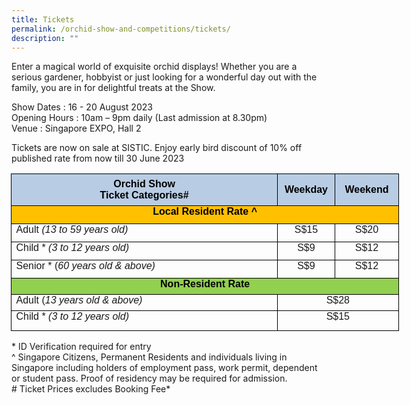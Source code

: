```yaml
---
title: Tickets
permalink: /orchid-show-and-competitions/tickets/
description: ""
---
```

Enter a magical world of exquisite orchid displays!  Whether you are a serious gardener, hobbyist or just looking for a wonderful day out with the family, you are in for delightful treats at the Show.  

Show Dates	  : 16 - 20 August 2023 <br>
Opening Hours : 10am – 9pm daily (Last admission at 8.30pm) <br>
Venue		 : Singapore EXPO, Hall 2

Tickets are now on sale at SISTIC. Enjoy early bird discount of 10% off published rate from now till 30 June 2023

   

<table class="MsoNormalTable" border="0" cellspacing="0" cellpadding="0" width="621" style="width:465.4pt;margin-left:-.5pt;border-collapse:collapse;mso-yfti-tbllook:
 1184;mso-padding-alt:0cm 0cm 0cm 0cm"><tbody><tr style="mso-yfti-irow:0;mso-yfti-firstrow:yes;height:26.3pt"><td width="452" style="width:339.05pt;border:solid windowtext 1.0pt;mso-border-alt:
  solid windowtext 1.0pt;mso-border-bottom-alt:solid windowtext .5pt;
  background:#B8CCE4;mso-background-themecolor:accent1;mso-background-themetint:
  102;padding:0cm 5.4pt 0cm 5.4pt;height:26.3pt"><p class="null" align="center" style="margin:0cm;text-align:center"><span class="null1"><b><span style="font-family:&quot;Arial&quot;,sans-serif;color:black;
  mso-color-alt:windowtext">Orchid Show</span></b></span><span style="font-family:&quot;Arial&quot;,sans-serif"></span></p><p class="null" align="center" style="margin:0cm;text-align:center"><span class="null1"><b><span style="font-family:&quot;Arial&quot;,sans-serif;color:black;
  mso-color-alt:windowtext">Ticket Categories#</span></b></span><b><i><span style="font-family:&quot;Arial&quot;,sans-serif"></span></i></b></p></td><td width="78" style="width:58.5pt;border:solid windowtext 1.0pt;border-left:
  none;mso-border-top-alt:solid windowtext 1.0pt;mso-border-bottom-alt:solid windowtext .5pt;
  mso-border-right-alt:solid windowtext 1.0pt;background:#B8CCE4;mso-background-themecolor:
  accent1;mso-background-themetint:102;padding:0cm 5.4pt 0cm 5.4pt;height:26.3pt"><p class="null" align="center" style="text-align:center"><span class="null1"><b><span style="font-family:&quot;Arial&quot;,sans-serif;color:black;mso-color-alt:windowtext">Weekday</span></b></span><span style="font-family:&quot;Arial&quot;,sans-serif"></span></p></td><td width="90" style="width:67.85pt;border:solid windowtext 1.0pt;border-left:
  none;mso-border-top-alt:solid windowtext 1.0pt;mso-border-bottom-alt:solid windowtext .5pt;
  mso-border-right-alt:solid windowtext 1.0pt;background:#B8CCE4;mso-background-themecolor:
  accent1;mso-background-themetint:102;padding:0cm 0cm 0cm 0cm;height:26.3pt"><p class="null" align="center" style="text-align:center"><span class="null1"><b><span style="font-family:&quot;Arial&quot;,sans-serif;color:black;mso-color-alt:windowtext">Weekend</span></b></span><span style="font-family:&quot;Arial&quot;,sans-serif"></span></p></td></tr><tr style="mso-yfti-irow:1;height:21.7pt"><td width="621" colspan="3" valign="top" style="width:465.4pt;border:solid windowtext 1.0pt;
  border-top:none;mso-border-top-alt:solid windowtext .5pt;background:#FFC000;
  padding:0cm 5.4pt 0cm 5.4pt;height:21.7pt"><p class="null" align="center" style="margin:0cm;text-align:center"><b><span style="font-family:&quot;Arial&quot;,sans-serif;color:black;mso-color-alt:windowtext">Local Resident Rate ^</span></b><span class="null1"><span style="font-family:&quot;Arial&quot;,sans-serif"></span></span></p></td></tr><tr style="mso-yfti-irow:2;height:21.7pt"><td width="452" valign="top" style="width:339.05pt;border:solid windowtext 1.0pt;
  border-top:none;padding:0cm 5.4pt 0cm 5.4pt;height:21.7pt"><p class="null" style="margin:0cm"><span style="font-family:&quot;Arial&quot;,sans-serif">Adult <i>(13 to 59 years old)</i></span></p></td><td width="78" valign="top" style="width:58.5pt;border-top:none;border-left:none;
  border-bottom:solid windowtext 1.0pt;border-right:solid windowtext 1.0pt;
  padding:0cm 5.4pt 0cm 5.4pt;height:21.7pt"><p class="null" align="center" style="margin:0cm;text-align:center"><span class="null1"><span style="font-family:&quot;Arial&quot;,sans-serif">S$15</span></span><span style="font-family:&quot;Arial&quot;,sans-serif"></span></p></td><td width="90" valign="top" style="width:67.85pt;border-top:none;border-left:
  none;border-bottom:solid windowtext 1.0pt;border-right:solid windowtext 1.0pt;
  padding:0cm 5.4pt 0cm 5.4pt;height:21.7pt"><p class="null" align="center" style="margin:0cm;text-align:center"><span class="null1"><span style="font-family:&quot;Arial&quot;,sans-serif">S$20</span></span><span style="font-family:&quot;Arial&quot;,sans-serif"></span></p></td></tr><tr style="mso-yfti-irow:3;height:21.7pt"><td width="452" valign="top" style="width:339.05pt;border:solid windowtext 1.0pt;
  border-top:none;mso-border-top-alt:solid windowtext 1.0pt;mso-border-alt:
  solid windowtext 1.0pt;mso-border-bottom-alt:solid windowtext .5pt;
  padding:0cm 5.4pt 0cm 5.4pt;height:21.7pt"><p class="null" style="margin:0cm"><span style="font-family:&quot;Arial&quot;,sans-serif">Child * <i>(3 to 12 years old)</i></span></p></td><td width="78" valign="top" style="width:58.5pt;border-top:none;border-left:none;
  border-bottom:solid windowtext 1.0pt;border-right:solid windowtext 1.0pt;
  mso-border-top-alt:solid windowtext 1.0pt;mso-border-top-alt:solid windowtext 1.0pt;
  mso-border-bottom-alt:solid windowtext .5pt;mso-border-right-alt:solid windowtext 1.0pt;
  padding:0cm 5.4pt 0cm 5.4pt;height:21.7pt"><p class="null" align="center" style="margin:0cm;text-align:center"><span class="null1"><span style="font-family:&quot;Arial&quot;,sans-serif">S$9</span></span><span style="font-family:&quot;Arial&quot;,sans-serif"></span></p></td><td width="90" valign="top" style="width:67.85pt;border-top:none;border-left:
  none;border-bottom:solid windowtext 1.0pt;border-right:solid windowtext 1.0pt;
  mso-border-top-alt:solid windowtext 1.0pt;mso-border-top-alt:solid windowtext 1.0pt;
  mso-border-bottom-alt:solid windowtext .5pt;mso-border-right-alt:solid windowtext 1.0pt;
  padding:0cm 5.4pt 0cm 5.4pt;height:21.7pt"><p class="null" align="center" style="margin:0cm;text-align:center"><span class="null1"><span style="font-family:&quot;Arial&quot;,sans-serif">S$12</span></span><span style="font-family:&quot;Arial&quot;,sans-serif"></span></p></td></tr><tr style="mso-yfti-irow:4;height:21.7pt"><td width="452" valign="top" style="width:339.05pt;border:solid windowtext 1.0pt;
  border-top:none;mso-border-top-alt:solid windowtext .5pt;padding:0cm 5.4pt 0cm 5.4pt;
  height:21.7pt"><p class="null" style="margin:0cm"><span style="font-family:&quot;Arial&quot;,sans-serif">Senior * (<i>60 years old &amp; above)</i></span></p></td><td width="78" valign="top" style="width:58.5pt;border-top:none;border-left:none;
  border-bottom:solid windowtext 1.0pt;border-right:solid windowtext 1.0pt;
  mso-border-top-alt:solid windowtext .5pt;padding:0cm 5.4pt 0cm 5.4pt;
  height:21.7pt"><p class="null" align="center" style="margin:0cm;text-align:center"><span class="null1"><span style="font-family:&quot;Arial&quot;,sans-serif">S$9</span></span></p></td><td width="90" valign="top" style="width:67.85pt;border-top:none;border-left:
  none;border-bottom:solid windowtext 1.0pt;border-right:solid windowtext 1.0pt;
  mso-border-top-alt:solid windowtext .5pt;padding:0cm 5.4pt 0cm 5.4pt;
  height:21.7pt"><p class="null" align="center" style="margin:0cm;text-align:center"><span class="null1"><span style="font-family:&quot;Arial&quot;,sans-serif">S$12</span></span></p></td></tr><tr style="mso-yfti-irow:5;height:19.45pt"><td width="621" colspan="3" valign="top" style="width:465.4pt;border:solid windowtext 1.0pt;
  border-top:none;background:#92D050;padding:0cm 5.4pt 0cm 5.4pt;height:19.45pt"><p class="null" align="center" style="margin:0cm;text-align:center"><b><span style="font-family:&quot;Arial&quot;,sans-serif;color:black;mso-color-alt:windowtext">Non-Resident Rate</span></b><span class="null1"><span style="font-family:&quot;Arial&quot;,sans-serif"></span></span></p></td></tr><tr style="mso-yfti-irow:6;height:19.45pt"><td width="452" valign="top" style="width:339.05pt;border:solid windowtext 1.0pt;
  border-top:none;padding:0cm 5.4pt 0cm 5.4pt;height:19.45pt"><p class="null" style="margin:0cm"><span style="font-family:&quot;Arial&quot;,sans-serif">Adult (<i>13 years old &amp; above)</i></span></p></td><td width="168" colspan="2" valign="top" style="width:126.35pt;border-top:none;
  border-left:none;border-bottom:solid windowtext 1.0pt;border-right:solid windowtext 1.0pt;
  padding:0cm 5.4pt 0cm 5.4pt;height:19.45pt"><p class="null" align="center" style="margin:0cm;text-align:center"><span class="null1"><span style="font-family:&quot;Arial&quot;,sans-serif">S$28</span></span><span style="font-family:&quot;Arial&quot;,sans-serif"></span></p></td></tr><tr style="mso-yfti-irow:7;mso-yfti-lastrow:yes;height:23.85pt"><td width="452" valign="top" style="width:339.05pt;border:solid windowtext 1.0pt;
  border-top:none;padding:0cm 5.4pt 0cm 5.4pt;height:23.85pt"><p class="null" style="margin:0cm"><span style="font-family:&quot;Arial&quot;,sans-serif">Child * <i>(3 to 12 years old)</i></span></p></td><td width="168" colspan="2" valign="top" style="width:126.35pt;border-top:none;
  border-left:none;border-bottom:solid windowtext 1.0pt;border-right:solid windowtext 1.0pt;
  padding:0cm 5.4pt 0cm 5.4pt;height:23.85pt"><p class="null" align="center" style="margin:0cm;text-align:center"><span class="null1"><span style="font-family:&quot;Arial&quot;,sans-serif">S$15</span></span><span style="font-family:&quot;Arial&quot;,sans-serif"></span></p></td></tr></tbody></table>
	
	

\* ID Verification required for entry
<br>^ Singapore Citizens, Permanent Residents and individuals living in Singapore including holders of employment pass, work permit, dependent or student pass. Proof of residency may be required for admission.
<br>\# Ticket Prices excludes Booking Fee*